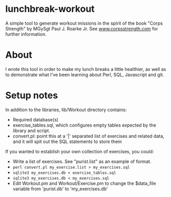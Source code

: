 lunchbreak-workout
==============

A simple tool to generate workout missions in the spirit of  the book "Corps
Strength" by MGySgt Paul J. Roarke Jr. See www.corpsstrength.com for further
information.

# About

I wrote this tool in order to make my lunch breaks a little healthier,
as well as to demonstrate what I've been learning about Perl, SQL, Javascript
and git.


# Setup notes

In addition to the libraries, lib/Workout directory contains:

* Required database(s)
* exercise_tables.sql, which configures empty tables expected by the
  library and script.
* convert.pl:  point this at a '|' separated list of exercises and
  related data, and it will spit out the SQL statements to store them

If you wanted to establish your own collection of exercises, you could:

* Write a list of exercises.  See "purist.list" as an example of format.
* `perl convert.pl my_exercise.list > my_exercises.sql`
* `sqlite3 my_exercises.db < exercise_tables.sql`
* `sqlite3 my_exercises.db < my_exercises.sql`
* Edit Workout.pm and Workout/Exercise.pm to change the $data_file variable from
  'purist.db' to 'my_exercises.db'
